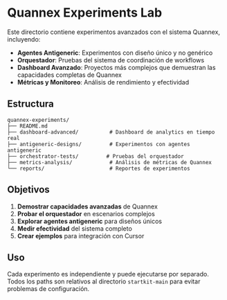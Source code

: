 # Quannex Experiments Lab

Este directorio contiene experimentos avanzados con el sistema Quannex, incluyendo:

- **Agentes Antigeneric**: Experimentos con diseño único y no genérico
- **Orquestador**: Pruebas del sistema de coordinación de workflows
- **Dashboard Avanzado**: Proyectos más complejos que demuestran las capacidades completas de Quannex
- **Métricas y Monitoreo**: Análisis de rendimiento y efectividad

## Estructura

```
quannex-experiments/
├── README.md
├── dashboard-advanced/          # Dashboard de analytics en tiempo real
├── antigeneric-designs/         # Experimentos con agentes antigeneric
├── orchestrator-tests/         # Pruebas del orquestador
├── metrics-analysis/            # Análisis de métricas de Quannex
└── reports/                     # Reportes de experimentos
```

## Objetivos

1. **Demostrar capacidades avanzadas** de Quannex
2. **Probar el orquestador** en escenarios complejos
3. **Explorar agentes antigeneric** para diseños únicos
4. **Medir efectividad** del sistema completo
5. **Crear ejemplos** para integración con Cursor

## Uso

Cada experimento es independiente y puede ejecutarse por separado. Todos los paths son relativos al directorio `startkit-main` para evitar problemas de configuración.
